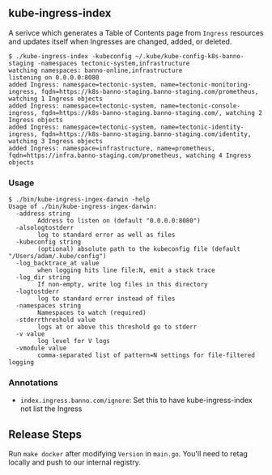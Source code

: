 ## kube-ingress-index

A serivce which generates a Table of Contents page from `Ingress` resources and updates itself when Ingresses are changed, added, or deleted.

```
$ ./kube-ingress-index -kubeconfig ~/.kube/kube-config-k8s-banno-staging -namespaces tectonic-system,infrastructure
watching namespaces: banno-online,infrastructure
listening on 0.0.0.0:8080
added Ingress: namespace=tectonic-system, name=tectonic-monitoring-ingress, fqdn=https://k8s-banno-staging.banno-staging.com/prometheus, watching 1 Ingress objects
added Ingress: namespace=tectonic-system, name=tectonic-console-ingress, fqdn=https://k8s-banno-staging.banno-staging.com/, watching 2 Ingress objects
added Ingress: namespace=tectonic-system, name=tectonic-identity-ingress, fqdn=https://k8s-banno-staging.banno-staging.com/identity, watching 3 Ingress objects
added Ingress: namespace=infrastructure, name=prometheus, fqdn=https://infra.banno-staging.com/prometheus, watching 4 Ingress objects
```

### Usage

```
$ ./bin/kube-ingress-ingex-darwin -help
Usage of ./bin/kube-ingress-ingex-darwin:
  -address string
    	Address to listen on (default "0.0.0.0:8080")
  -alsologtostderr
    	log to standard error as well as files
  -kubeconfig string
    	(optional) absolute path to the kubeconfig file (default "/Users/adam/.kube/config")
  -log_backtrace_at value
    	when logging hits line file:N, emit a stack trace
  -log_dir string
    	If non-empty, write log files in this directory
  -logtostderr
    	log to standard error instead of files
  -namespaces string
    	Namespaces to watch (required)
  -stderrthreshold value
    	logs at or above this threshold go to stderr
  -v value
    	log level for V logs
  -vmodule value
    	comma-separated list of pattern=N settings for file-filtered logging
```

### Annotations

- `index.ingress.banno.com/ignore`: Set this to have kube-ingress-index not list the Ingress

## Release Steps

Run `make docker` after modifying `Version` in `main.go`. You'll need to retag locally and push to our internal registry.
